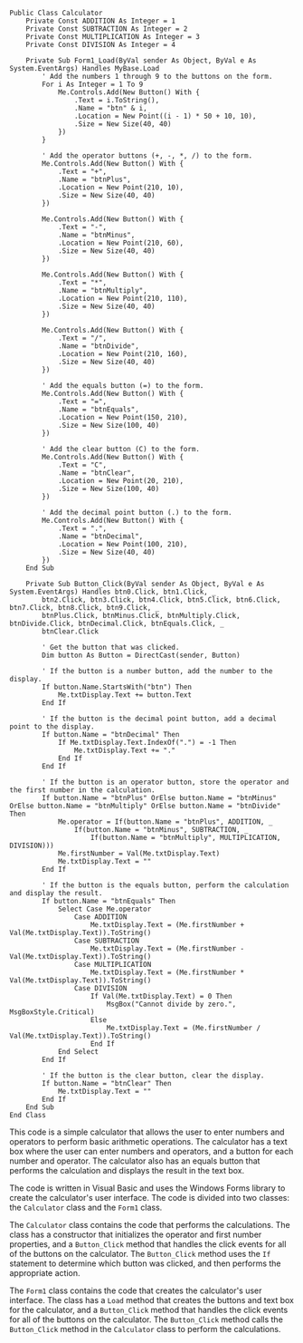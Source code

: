 ```visual basic
Public Class Calculator
    Private Const ADDITION As Integer = 1
    Private Const SUBTRACTION As Integer = 2
    Private Const MULTIPLICATION As Integer = 3
    Private Const DIVISION As Integer = 4

    Private Sub Form1_Load(ByVal sender As Object, ByVal e As System.EventArgs) Handles MyBase.Load
        ' Add the numbers 1 through 9 to the buttons on the form.
        For i As Integer = 1 To 9
            Me.Controls.Add(New Button() With {
                .Text = i.ToString(),
                .Name = "btn" & i,
                .Location = New Point((i - 1) * 50 + 10, 10),
                .Size = New Size(40, 40)
            })
        }

        ' Add the operator buttons (+, -, *, /) to the form.
        Me.Controls.Add(New Button() With {
            .Text = "+",
            .Name = "btnPlus",
            .Location = New Point(210, 10),
            .Size = New Size(40, 40)
        })

        Me.Controls.Add(New Button() With {
            .Text = "-",
            .Name = "btnMinus",
            .Location = New Point(210, 60),
            .Size = New Size(40, 40)
        })

        Me.Controls.Add(New Button() With {
            .Text = "*",
            .Name = "btnMultiply",
            .Location = New Point(210, 110),
            .Size = New Size(40, 40)
        })

        Me.Controls.Add(New Button() With {
            .Text = "/",
            .Name = "btnDivide",
            .Location = New Point(210, 160),
            .Size = New Size(40, 40)
        })

        ' Add the equals button (=) to the form.
        Me.Controls.Add(New Button() With {
            .Text = "=",
            .Name = "btnEquals",
            .Location = New Point(150, 210),
            .Size = New Size(100, 40)
        })

        ' Add the clear button (C) to the form.
        Me.Controls.Add(New Button() With {
            .Text = "C",
            .Name = "btnClear",
            .Location = New Point(20, 210),
            .Size = New Size(100, 40)
        })

        ' Add the decimal point button (.) to the form.
        Me.Controls.Add(New Button() With {
            .Text = ".",
            .Name = "btnDecimal",
            .Location = New Point(100, 210),
            .Size = New Size(40, 40)
        })
    End Sub

    Private Sub Button_Click(ByVal sender As Object, ByVal e As System.EventArgs) Handles btn0.Click, btn1.Click, _
        btn2.Click, btn3.Click, btn4.Click, btn5.Click, btn6.Click, btn7.Click, btn8.Click, btn9.Click, _
        btnPlus.Click, btnMinus.Click, btnMultiply.Click, btnDivide.Click, btnDecimal.Click, btnEquals.Click, _
        btnClear.Click

        ' Get the button that was clicked.
        Dim button As Button = DirectCast(sender, Button)

        ' If the button is a number button, add the number to the display.
        If button.Name.StartsWith("btn") Then
            Me.txtDisplay.Text += button.Text
        End If

        ' If the button is the decimal point button, add a decimal point to the display.
        If button.Name = "btnDecimal" Then
            If Me.txtDisplay.Text.IndexOf(".") = -1 Then
                Me.txtDisplay.Text += "."
            End If
        End If

        ' If the button is an operator button, store the operator and the first number in the calculation.
        If button.Name = "btnPlus" OrElse button.Name = "btnMinus" OrElse button.Name = "btnMultiply" OrElse button.Name = "btnDivide" Then
            Me.operator = If(button.Name = "btnPlus", ADDITION, _
                If(button.Name = "btnMinus", SUBTRACTION, _
                    If(button.Name = "btnMultiply", MULTIPLICATION, DIVISION)))
            Me.firstNumber = Val(Me.txtDisplay.Text)
            Me.txtDisplay.Text = ""
        End If

        ' If the button is the equals button, perform the calculation and display the result.
        If button.Name = "btnEquals" Then
            Select Case Me.operator
                Case ADDITION
                    Me.txtDisplay.Text = (Me.firstNumber + Val(Me.txtDisplay.Text)).ToString()
                Case SUBTRACTION
                    Me.txtDisplay.Text = (Me.firstNumber - Val(Me.txtDisplay.Text)).ToString()
                Case MULTIPLICATION
                    Me.txtDisplay.Text = (Me.firstNumber * Val(Me.txtDisplay.Text)).ToString()
                Case DIVISION
                    If Val(Me.txtDisplay.Text) = 0 Then
                        MsgBox("Cannot divide by zero.", MsgBoxStyle.Critical)
                    Else
                        Me.txtDisplay.Text = (Me.firstNumber / Val(Me.txtDisplay.Text)).ToString()
                    End If
            End Select
        End If

        ' If the button is the clear button, clear the display.
        If button.Name = "btnClear" Then
            Me.txtDisplay.Text = ""
        End If
    End Sub
End Class
```

This code is a simple calculator that allows the user to enter numbers and operators to perform basic arithmetic operations. The calculator has a text box where the user can enter numbers and operators, and a button for each number and operator. The calculator also has an equals button that performs the calculation and displays the result in the text box.

The code is written in Visual Basic and uses the Windows Forms library to create the calculator's user interface. The code is divided into two classes: the `Calculator` class and the `Form1` class.

The `Calculator` class contains the code that performs the calculations. The class has a constructor that initializes the operator and first number properties, and a `Button_Click` method that handles the click events for all of the buttons on the calculator. The `Button_Click` method uses the `If` statement to determine which button was clicked, and then performs the appropriate action.

The `Form1` class contains the code that creates the calculator's user interface. The class has a `Load` method that creates the buttons and text box for the calculator, and a `Button_Click` method that handles the click events for all of the buttons on the calculator. The `Button_Click` method calls the `Button_Click` method in the `Calculator` class to perform the calculations.